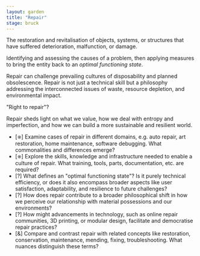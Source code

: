 ```yaml
---  
layout: garden
title: "Repair"
stage: bruck
---
```


The restoration and revitalisation of objects, systems, or structures that have suffered deterioration, malfunction, or damage.

Identifying and assessing the causes of a problem, then applying measures to bring the entity back to an _optimal functioning state_.

Repair can challenge prevailing cultures of disposability and planned obsolescence. Repair is not just a technical skill but a philosophy addressing the interconnected issues of waste, resource depletion, and environmental impact.

"Right to repair"?

Repair sheds light on what we value, how we deal with entropy and imperfection, and how we can build a more sustainable and resilient world. 

- [⎈] Examine cases of repair in different domains, e.g. auto repair, art restoration, home maintenance, software debugging. What commonalities and differences emerge?
- [⎈] Explore the skills, knowledge and infrastructure needed to enable a culture of repair. What training, tools, parts, documentation, etc. are required?
- [?] What defines an "optimal functioning state"? Is it purely technical efficiency, or does it also encompass broader aspects like user satisfaction, adaptability, and resilience to future challenges?
- [?] How does repair contribute to a broader philosophical shift in how we perceive our relationship with material possessions and our environments?
- [?] How might advancements in technology, such as online repair communities, 3D printing, or modular design, facilitate and democratise repair practices?
- [&] Compare and contrast repair with related concepts like restoration, conservation, maintenance, mending, fixing, troubleshooting. What nuances distinguish these terms?